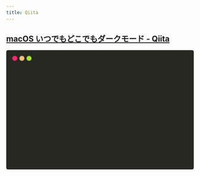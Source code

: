 ```yaml
---
title: Qiita
---
```


## [macOS いつでもどこでもダークモード - Qiita](https://qiita.com/peaceiris/items/9457e6a48e47b4a81c52)

![sample SVG](3e6b682d974544720268/command-sample-image.svg)

